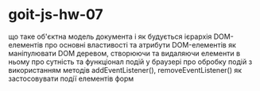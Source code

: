 # goit-js-hw-07
що таке об'єктна модель документа і як будується ієрархія DOM-елементів
про основні властивості та атрибути DOM-елементів
як маніпулювати DOM деревом, створюючи та видаляючи елементи в ньому
про сутність та функціонал подій у браузері
про обробку подій з використанням методів addEventListener(), removeEventListener()
як застосовувати події елементів форм
